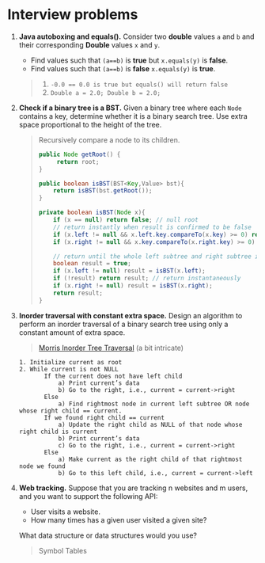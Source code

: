 # Interview problems

1. **Java autoboxing and equals().** Consider two **double** values `a` and `b` and their corresponding **Double**
   values `x` and `y`.

   - Find values such that `(a==b)` is **true** but `x.equals(y)` is **false**.
   - Find values such that `(a==b)` is **false** `x.equals(y)` is **true**.

   > 1. `-0.0 == 0.0 is true but equals() will return false`
   > 2. `Double a = 2.0; Double b = 2.0;`

2. **Check if a binary tree is a BST.** Given a binary tree where each `Node` contains a key, determine whether it is a
   binary search tree. Use extra space proportional to the height of the tree.

   > Recursively compare a node to its children.
   > ``` java
   > public Node getRoot() {
   >      return root;
   > }
   > 
   > public boolean isBST(BST<Key,Value> bst){
   >     return isBST(bst.getRoot());
   > }
   > 
   > private boolean isBST(Node x){
   >     if (x == null) return false; // null root
   >     // return instantly when result is confirmed to be false
   >     if (x.left != null && x.left.key.compareTo(x.key) >= 0) return false;
   >     if (x.right != null && x.key.compareTo(x.right.key) >= 0) return false;
   > 
   >     // return until the whole left subtree and right subtree is examined
   >     boolean result = true;
   >     if (x.left != null) result = isBST(x.left);
   >     if (!result) return result; // return instantaneously
   >     if (x.right != null) result = isBST(x.right);
   >     return result;
   > }
   > ```

3. **Inorder traversal with constant extra space.** Design an algorithm to perform an inorder traversal of a binary
   search tree using only a constant amount of extra space.

   > [Morris Inorder Tree Traversal](https://www.youtube.com/watch?v=wGXB9OWhPTg) (a bit intricate)
   ``` text 
   1. Initialize current as root  
   2. While current is not NULL  
          If the current does not have left child  
              a) Print current’s data  
              b) Go to the right, i.e., current = current->right  
          Else  
              a) Find rightmost node in current left subtree OR node whose right child == current.  
          If we found right child == current  
              a) Update the right child as NULL of that node whose right child is current  
              b) Print current’s data  
              c) Go to the right, i.e., current = current->right  
          Else  
              a) Make current as the right child of that rightmost node we found
              b) Go to this left child, i.e., current = current->left
   ```  

4. **Web tracking.** Suppose that you are tracking n websites and m users, and you want to support the following API:

   - User visits a website.
   - How many times has a given user visited a given site?

   What data structure or data structures would you use?

   > Symbol Tables
